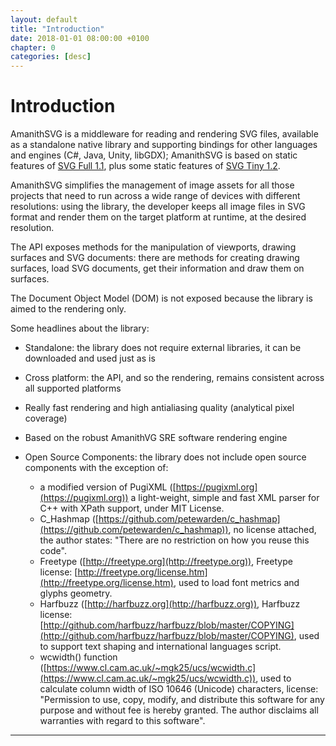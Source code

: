```yaml
---
layout: default
title: "Introduction"
date: 2018-01-01 08:00:00 +0100
chapter: 0
categories: [desc]
---
```


# Introduction

AmanithSVG is a middleware for reading and rendering SVG files, available as a standalone native library and supporting bindings for other languages and engines (C#, Java, Unity, libGDX); AmanithSVG is based on static features of [SVG Full 1.1](https://www.w3.org/TR/SVG/), plus some static features of [SVG Tiny 1.2](https://www.w3.org/TR/SVGTiny12/).

AmanithSVG simplifies the management of image assets for all those projects that need to run across a wide range of devices with different resolutions: using the library, the developer keeps all image files in SVG format and render them on the target platform at runtime, at the desired resolution.

The API exposes methods for the manipulation of viewports, drawing surfaces and SVG documents: there are methods for creating drawing surfaces, load SVG documents, get their information and draw them on surfaces.

The Document Object Model (DOM) is not exposed because the library is aimed to the rendering only.

Some headlines about the library:

 * Standalone: the library does not require external libraries, it can be downloaded and used just as is

 * Cross platform: the API, and so the rendering, remains consistent across all supported platforms

 * Really fast rendering and high antialiasing quality (analytical pixel coverage)

 * Based on the robust AmanithVG SRE software rendering engine

 * Open Source Components: the library does not include open source components with the exception of:
    * a modified version of PugiXML ([https://pugixml.org](https://pugixml.org)) a light-weight, simple and fast XML parser for C++ with XPath support, under MIT License.
    * C_Hashmap ([https://github.com/petewarden/c_hashmap](https://github.com/petewarden/c_hashmap)), no license attached, the author states: "There are no restriction on how you reuse this code".
    * Freetype ([http://freetype.org](http://freetype.org)), Freetype license: [http://freetype.org/license.htm](http://freetype.org/license.htm), used to load font metrics and glyphs geometry.
    * Harfbuzz ([http://harfbuzz.org](http://harfbuzz.org)), Harfbuzz license: [http://github.com/harfbuzz/harfbuzz/blob/master/COPYING](http://github.com/harfbuzz/harfbuzz/blob/master/COPYING), used to support text shaping and international languages script.
    * wcwidth() function ([https://www.cl.cam.ac.uk/~mgk25/ucs/wcwidth.c](https://www.cl.cam.ac.uk/~mgk25/ucs/wcwidth.c)), used to calculate column width of ISO 10646 (Unicode) characters, license: "Permission to use, copy, modify, and distribute this software for any purpose and without fee is hereby granted. The author disclaims all warranties with regard to this software".

---
